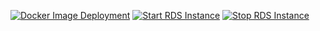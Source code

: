 [![Docker Image Deployment](https://github.com/Dotpy-Team/plank-datalake/actions/workflows/aws.yml/badge.svg?branch=main)](https://github.com/Dotpy-Team/plank-datalake/actions/workflows/aws.yml)
[![Start RDS Instance](https://github.com/Dotpy-Team/plank-datalake/actions/workflows/Schedule-TurnOn.yml/badge.svg)](https://github.com/Dotpy-Team/plank-datalake/actions/workflows/Schedule-TurnOn.yml)
[![Stop RDS Instance](https://github.com/Dotpy-Team/plank-datalake/actions/workflows/Schedule-TurnOff.yml/badge.svg)](https://github.com/Dotpy-Team/plank-datalake/actions/workflows/Schedule-TurnOff.yml)
